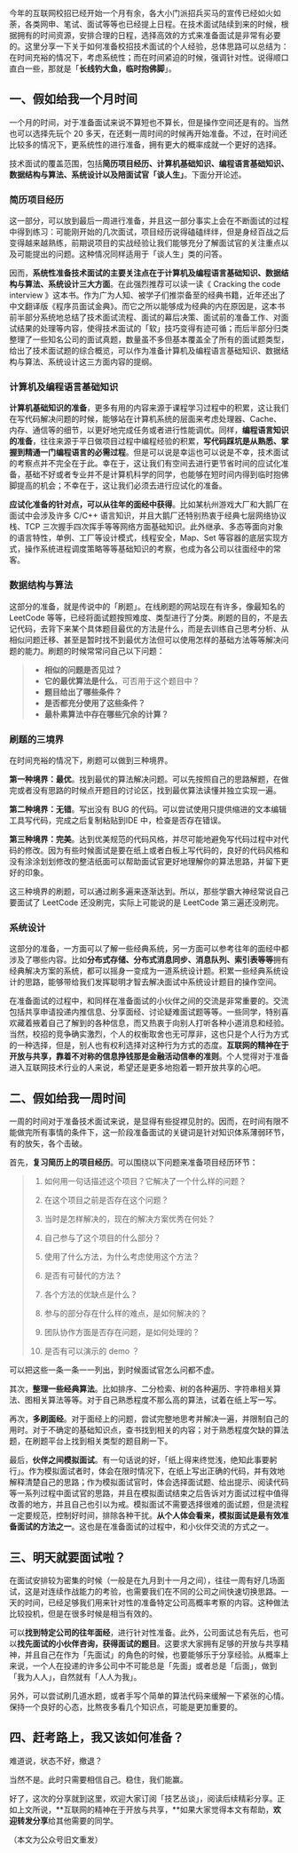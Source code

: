 今年的互联网校招已经开始一个月有余，各大小门派招兵买马的宣传已经如火如荼，各类网申、笔试、面试等等也已经提上日程。在技术面试陆续到来的时候，根据拥有的时间资源，安排合理的日程，选择高效的方式来准备面试是非常有必要的。这里分享一下关于如何准备校招技术面试的个人经验，总体思路可以总结为：在时间充裕的情况下，考虑系统性；而在时间紧迫的时候，强调针对性。说得顺口直白一些，那就是「**长线钓大鱼，临时抱佛脚**」。  

## 一、假如给我一个月时间

一个月的时间，对于准备面试来说不算短也不算长，但是操作空间还是有的。当然也可以选择先玩个 20 多天，在还剩一周时间的时候再开始准备。不过，在时间还比较多的情况下，更系统性的进行准备，拥有更大的概率成就一个更好的选择。

技术面试的覆盖范围，包括**简历项目经历、计算机基础知识、编程语言基础知识、数据结构与算法、系统设计以及陪面试官「谈人生」**。下面分开论述。

### 简历项目经历

这一部分，可以放到最后一周进行准备，并且这一部分事实上会在不断面试的过程中得到练习：可能刚开始的几次面试，项目经历说得磕磕绊绊，但是身经百战之后变得越来越熟练，前期说项目的实战经验让我们能够充分了解面试官的关注重点以及可能提出的问题。这种情况同样适用于「谈人生」类的问答。

因而，**系统性准备技术面试的主要关注点在于计算机及编程语言基础知识、数据结构与算法、系统设计三大方面**。在此强烈推荐可以读一读《 Cracking the code interview 》这本书。作为广为人知、被学子们推崇备至的经典书籍，近年还出了中文翻译版《程序员面试金典》。而它之所以能够成为经典的内在原因是，这本书前半部分系统地总结了技术面试流程、面试的幕后决策、面试前的准备工作、对面试结果的处理等内容，使得技术面试的「软」技巧变得有迹可循；而后半部分归类整理了一些知名公司的面试真题，数量虽不多但基本覆盖全了所有的面试题类型，给出了技术面试题的综合概览，可以作为准备计算机及编程语言基础知识、数据结构与算法、系统设计这三方面内容的提纲。

### 计算机及编程语言基础知识

**计算机基础知识的准备**，更多有用的内容来源于课程学习过程中的积累，这让我们在写代码解决问题的时候，能够站在计算机系统的层面来考虑处理器、Cache、内存、通信等的细节，以更好地完成任务或者进行性能调优。同样，**编程语言知识的准备**，往往来源于平日做项目过程中编程经验的积累，**写代码踩坑是从熟悉、掌握到精通一门编程语言的必需过程**。但是可以说是幸运也可以说是不幸，技术面试的考察点并不完全在于此。幸在于，这让我们有空间去进行更节省时间的应试化准备，基础不好或者专业并不是计算机科学的同学，也能够在短时间内得到临时抱佛脚提高的机会；不幸在于，这让我们必须去进行应试化的准备。

**应试化准备的针对点，可以从往年的面经中获得**。比如某杭州游戏大厂和大鹅厂在面试中会涉及许多 C/C++ 语言知识，并且大鹅厂还特别热衷于经典七层网络协议栈、TCP 三次握手四次挥手等等网络方面基础知识。此外继承、多态等面向对象的语言特性，单例、工厂等设计模式，线程安全，Map、Set 等容器的底层实现方式，操作系统进程调度策略等等基础知识的考察，也成为各公司以往面经中的常客。

### 数据结构与算法

这部分的准备，就是传说中的「刷题」。在线刷题的网站现在有许多，像最知名的 LeetCode 等等，已经将面试题按照难度、类型进行了分类。刷题的目的，不是去记代码，去背下来某个具体题目最优的方法是什么，而是去训练自己思考分析、从相似问题迁移、甚至是暂时找不到最优方法但可以使用怎样的基础方法等等解决问题的能力。刷题的时候常常问自己以下问题：

> -   **相似的问题是否见过？**
> -   **它的最优算法是什么**，可否用于这个题目中？
> -   **题目给出了哪些条件？**
> -   **是否都充分使用了这些条件？**
> -   **最朴素算法中存在哪些冗余的计算？**

### 刷题的三境界

在时间充裕的情况下，刷题可以做到三种境界。

**第一种境界：最优**。找到最优的算法解决问题。可以先按照自己的思路解题，在做完或者没有思路的时候点开题目的讨论区，找到最优算法读懂并独立实现一遍。

**第二种境界：无错**。写出没有 BUG 的代码。可以尝试使用只提供缩进的文本编辑工具写代码，完成之后复制粘贴到IDE 中，检查是否存在错误。

**第三种境界：完美**。达到优美规范的代码风格，并尽可能地避免写代码过程中对代码的修改。因为有些时候面试是要在纸上或者白板上写代码的，良好的代码风格和没有涂涂划划修改的整洁纸面可以帮助面试官更好地理解你的算法思路，并留下更好的印象。

这三种境界的刷题，可以通过刷多遍来逐渐达到。所以，那些学霸大神经常说自己要面试了 LeetCode 还没刷完，实际上可能说的是 LeetCode 第三遍还没刷完。

### 系统设计

这部分的准备，一方面可以了解一些经典系统，另一方面可以参考往年的面经中都涉及了哪些内容。比如**分布式存储、分布式消息同步、消息队列、索引表等等**拥有经典解决方案的系统，都可以摇身一变成为一道系统设计题。积累一些经典系统设计的思路，能够带给我们发挥聪明才智去解决面试中系统设计题目的操作空间。

在准备面试的过程中，和同样在准备面试的小伙伴之间的交流是非常重要的。交流包括共享申请投递内推信息、分享面经、讨论疑难面试题等等。一些同学，特别喜欢藏着掖着自己了解到的各种信息，而又热衷于向别人打听各种小道消息和经验。当然，校招的竞争确实激烈，个人的权衡取舍也无可厚非，这也只是个人行为方式的一种选择，但是，别人也有权利选择对这种行为方式的态度。**互联网的精神在于开放与共享，靠着不对称的信息挣钱那是金融活动信奉的准则**。个人觉得对于准备进入互联网技术行业的人来说，希望还是更多地抱着一颗开放共享的心吧。

## 二、假如给我一周时间

一周的时间对于准备技术面试来说，是显得有些捉襟见肘的。因而，在时间有限不能做完所有事情的条件下，这一阶段准备面试的关键词是针对知识体系薄弱环节，有的放矢，各个击破。

首先，**复习简历上的项目经历**。可以围绕以下问题来准备项目经历环节：

> 1.  如何用一句话描述这个项目？它解决了一个什么样的问题？
>     
> 2.  在这个项目之前是否存在这个问题？
>     
> 3.  当时是怎样解决的，现在的解决方案优秀在何处？
>     
> 4.  自己参与了这个项目的什么部分？
>     
> 5.  使用了什么方法，为什么考虑使用这个方法？
>     
> 6.  是否有可替代的方法？
>     
> 7.  各个方法的优缺点是什么？
>     
> 8.  参与的部分存在什么样的难点，是如何解决的？
>     
> 9.  团队协作方面是否存在问题，是如何处理的？
>     
> 10.  是否有可以演示的 demo ？

可以把这些一条一条一一列出，到时候面试官怎么问都不虚。

其次，**整理一些经典算法**。比如排序、二分检索、树的各种遍历、字符串相关算法、图相关算法等等。对于自己熟悉程度不那么高的算法，试着在纸上写一写。

再次，**多刷面经**。对于面经上的问题，尝试完整地思考并解决一遍，并限制自己的用时。对于不确定的基础知识点，查书找到相关的内容；对于熟悉程度欠缺的算法题，在刷题平台上找到相关类型的题目刷一下。

最后，**伙伴之间模拟面试**。有一句话说的好，「纸上得来终觉浅，绝知此事要躬行」。作为模拟面试者时，体会在限时情况下，在纸上写出正确的代码，并有效地解释清楚自己的思路；作为模拟面试官时，体会选择面试题、给出提示、阅读代码等一系列过程中面试官的思路，并且在模拟面试结束之后告诉对方面试过程中值得改善的地方，并且自己也引以为戒。模拟面试不需要选择很难的面试题，但是流程一定要规范，控制好时间，排除各种干扰。**从个人体会看来，模拟面试是最有效准备面试的方法之一**。这也是在准备面试的过程中，和小伙伴交流的方式之一。

## 三、明天就要面试啦？

在面试安排较为密集的时候（一般是在九月到十一月之间），往往一周有好几场面试，这是对连续作战能力的考验，也需要我们在不同的公司之间快速切换思路。一天的时间，已经足够我们用来针对性的准备特定公司高概率考察的内容。这种做法比较投机，但是在很多时候是相当有效的。

可以**找到特定公司的往年面经**，进行针对性准备。此外，公司面试总有先后，也可以**找先面试的小伙伴咨询，获得面试的题目**。这要求大家拥有足够的开放与共享精神，并且自己在作为「先面试」的角色的时候，也要能够乐于分享经验。从概率上来说，一个人在投递的许多公司中不可能总是「先面」或者总是「后面」，做到「我为人人」，自然就有「人人为我」。

另外，可以尝试刷几道水题，或者手写个简单的算法代码来缓解一下紧张的心情。保持一个良好的心态，比熬夜多看几个知识点，可能是更加重要的。

## 四、赶考路上，我又该如何准备？

难道说，状态不好，撤退？

当然不是。此时只需要相信自己。稳住，我们能赢。

好了，这次的分享就到这里，欢迎大家订阅「技艺丛谈」，阅读后续精彩分享。正如上文所说，**互联网的精神在于开放与共享，**如果大家觉得本文有帮助，**欢迎转发分享**给其他需要的同学。

（本文为公众号旧文重发）
<!--stackedit_data:
eyJoaXN0b3J5IjpbLTE4MjMwMjg3MTZdfQ==
-->